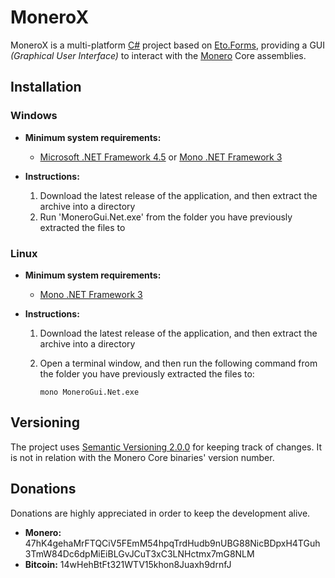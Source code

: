 # MoneroX
MoneroX is a multi-platform [C#][] project based on [Eto.Forms][], providing a GUI _(Graphical User Interface)_ to interact with the [Monero][] Core assemblies.

[C#]: http://wikipedia.org/wiki/C_Sharp_%28programming_language%29
[Eto.Forms]: http://github.com/picoe/Eto
[Monero]: http://getmonero.org

## Installation
### Windows
- __Minimum system requirements:__
    - [Microsoft .NET Framework 4.5][] or [Mono .NET Framework 3][]

- __Instructions:__
    1.  Download the latest release of the application, and then extract the archive into a directory
    2.  Run 'MoneroGui.Net.exe' from the folder you have previously extracted the files to

### Linux
- __Minimum system requirements:__
    - [Mono .NET Framework 3][]

- __Instructions:__
    1.  Download the latest release of the application, and then extract the archive into a directory
    2.  Open a terminal window, and then run the following command from the folder you have previously extracted the files to:

            mono MoneroGui.Net.exe

[Microsoft .NET Framework 4.5]: http://www.microsoft.com/download/details.aspx?id=30653
[Mono .NET Framework 3]: http://www.mono-project.com/download/

## Versioning
The project uses [Semantic Versioning 2.0.0][] for keeping track of changes. It is not in relation with the Monero Core binaries' version number.

[Semantic Versioning 2.0.0]: http://semver.org/spec/v2.0.0.html

## Donations
Donations are highly appreciated in order to keep the development alive.

- __Monero:__ 47hK4gehaMrFTQCiV5FEmM54hpqTrdHudb9nUBG88NicBDpxH4TGuh3TmW84Dc6dpMiEiBLGvJCuT3xC3LNHctmx7mG8NLM
- __Bitcoin:__ 14wHehBtFt321WTV15khon8Juaxh9drnfJ
